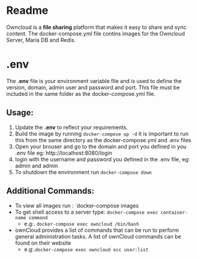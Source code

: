 # Readme

Owncloud  is a **file sharing** platform that makes it easy to share and sync content. The docker-compose.yml file contins images for the Owncloud Server, Maria DB and Redis.


# .env

The  **.env** file is your environment variable file and is used to define the version, domain, admin user and password and port. This file must be included in the same folder as the docker-compose.yml file. 

## Usage:

 1. Update the **.env** to reflect your requirements.
 2. Build the image by running `docker-compose up -d` it is important to run this from the same directory as the docker-compose.yml and .env files
 3. Open your brouser and go to the domain and port you defined in you .env file eg: http://localhost:8080/login
 4. login with the username and password you defined in the .env file, eg: admin and admin
 5. To shutdown the environment run `docker-compose down`


## Additional Commands:

 - To view all images run : `docker-compose images
 - To get shell access to a server type: `docker-compose exec container-name command`
	 - e.g:.  `docker-compose exec owncloud /bin/bash`
 - ownCloud provides a list of commands that can be run to perform general administration tasks. A list of ownCloud commands can be found on their website
	 - e.g:.`docker-compose exec owncloud occ user:list` 
	
